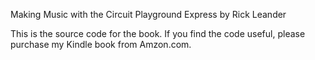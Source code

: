 Making Music with the Circuit Playground Express
by Rick Leander

This is the source code for the book. If you find the code useful, please purchase my Kindle book from Amzon.com.
